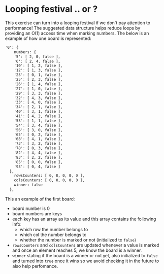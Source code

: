 # Looping festival .. or ?

This exercise can turn into a looping festival if we don't pay attention to performance!
The suggested data structure helps reduce loops by providing an O(1) access time when marking numbers.
The below is an example of how one board is represented:

```txt
'0': {
    numbers: {
    '5': [ 2, 0, false ],
    '6': [ 2, 4, false ],
    '10': [ 1, 2, false ],
    '12': [ 1, 3, false ],
    '23': [ 0, 1, false ],
    '25': [ 2, 3, false ],
    '26': [ 1, 4, false ],
    '27': [ 1, 0, false ],
    '29': [ 3, 3, false ],
    '32': [ 4, 3, false ],
    '33': [ 4, 0, false ],
    '34': [ 2, 1, false ],
    '40': [ 3, 1, false ],
    '41': [ 4, 2, false ],
    '53': [ 1, 1, false ],
    '54': [ 3, 4, false ],
    '56': [ 3, 0, false ],
    '65': [ 0, 2, false ],
    '68': [ 4, 1, false ],
    '73': [ 3, 2, false ],
    '78': [ 0, 3, false ],
    '82': [ 4, 4, false ],
    '83': [ 2, 2, false ],
    '85': [ 0, 0, false ],
    '93': [ 0, 4, false ]
  },
    rowsCounters: [ 0, 0, 0, 0, 0 ],
    colsCounters: [ 0, 0, 0, 0, 0 ],
    winner: false
  },
```

This an example of the first board:

- board number is 0
- board numbers are keys
- each key has an array as its value and this array contains the following info:
  - which row the number belongs to
  - which col the number belongs to
  - whether the number is marked or not (initialized to `false`)
- `rowsCounters` and `colsCounters` are updated whenever a value is marked and once an element reaches 5, we know the board is a winner.
- `winner` stating if the board is a winner or not yet, also initialized to `false` and turned into `true` once it wins so we avoid checking it in the future to also help perfomance.
